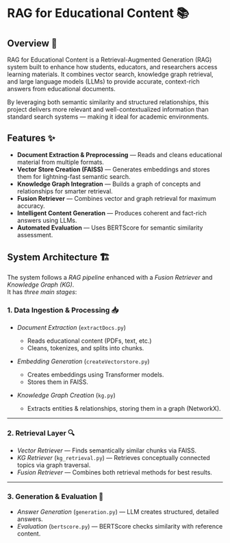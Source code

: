 # RAG for Educational Content 📚
## Overview 📜
RAG for Educational Content is a Retrieval-Augmented Generation (RAG) system built to enhance how students, educators, and researchers access learning materials.
It combines vector search, knowledge graph retrieval, and large language models (LLMs) to provide accurate, context-rich answers from educational documents.

By leveraging both semantic similarity and structured relationships, this project delivers more relevant and well-contextualized information than standard search systems — making it ideal for academic environments.

## Features ✨
- **Document Extraction & Preprocessing** — Reads and cleans educational material from multiple formats.
- **Vector Store Creation (FAISS)** — Generates embeddings and stores them for lightning-fast semantic search.
- **Knowledge Graph Integration** — Builds a graph of concepts and relationships for smarter retrieval.
- **Fusion Retriever** — Combines vector and graph retrieval for maximum accuracy.
- **Intelligent Content Generation** — Produces coherent and fact-rich answers using LLMs.
- **Automated Evaluation** — Uses BERTScore for semantic similarity assessment.

## System Architecture 🏗️

The system follows a *RAG pipeline* enhanced with a *Fusion Retriever* and *Knowledge Graph (KG)*.  
It has *three main stages*:

### 1. Data Ingestion & Processing 📥
- *Document Extraction* (`extractDocs.py`)  
  - Reads educational content (PDFs, text, etc.)  
  - Cleans, tokenizes, and splits into chunks.  

- *Embedding Generation* (`createVectorstore.py`)  
  - Creates embeddings using Transformer models.  
  - Stores them in FAISS.  

- *Knowledge Graph Creation* (`kg.py`)  
  - Extracts entities & relationships, storing them in a graph (NetworkX).  

---

### 2. Retrieval Layer 🔍
- *Vector Retriever* — Finds semantically similar chunks via FAISS.  
- *KG Retriever* (`kg_retrieval.py`) — Retrieves conceptually connected topics via graph traversal.  
- *Fusion Retriever* — Combines both retrieval methods for best results.  

---

### 3. Generation & Evaluation 🧠
- *Answer Generation* (`generation.py`) — LLM creates structured, detailed answers.  
- *Evaluation* (`bertscore.py`) — BERTScore checks similarity with reference content.  
